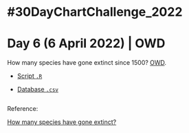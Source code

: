 # #30DayChartChallenge_2022

# Day 6 (6 April 2022) | OWD

How many species have gone extinct since 1500? [OWD](https://ourworldindata.org/extinctions).

- [Script `.R`]()

- [Database `.csv`]()

<img src="">

Reference: 

[How many species have gone extinct?](https://ourworldindata.org/extinctions)
